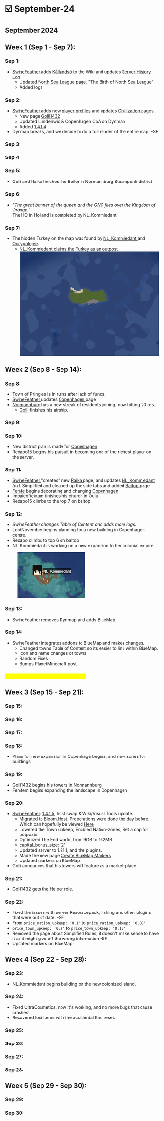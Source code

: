 # ☑️ September-24

## September 2024

## Week 1 (Sep 1 - Sep 7):

### Sep 1:

* [SwineFeather ](../general-information/rules-and-moderation/personnel-list/swinefeather.md)adds [Kållandsö ](../the-world/civilization/towns/kallandso.md)to the Wiki and updates [Server History Log](./)
  * Updated [North Sea League](../the-world/civilization/nations/north-sea-league.md) page.  "The Birth of North Sea League"
  * Added logs

### Sep 2:

* [SwineFeather ](../general-information/rules-and-moderation/personnel-list/swinefeather.md)adds new [player profiles](../the-world/civilization/players/) and updates [Civilization ](../the-world/civilization/)pages.
  * New page  [Golli](../the-world/civilization/players/golli1432.md)[1432](../the-world/civilization/players/golli1432.md)
  * Updated Lundenwic & Copenhagen CoA on Dynmap
  * Added [1.4.1.4](../changelog-updates/1.4-1.21-update/1.4.1.4.md)
* Dynmap breaks, and we decide to do a full render of the entire map. -SF

### Sep 3:

### Sep 4:

### Sep 5:

* Golli and Raika finishes the Boiler in Normannburg Steampunk district

### Sep 6:

* _"The great banner of the queen and the GNC flies over the Kingdom of Orange."_ \
  The HQ in Holland is completed by NL\_Kommiedant

### Sep 7:

* The hidden Turkey on the map was found by [NL\_Kommiedant ](../the-world/civilization/players/nl\_kommiedant.md)and [Occypolojee](../the-world/civilization/players/occypolojee.md).&#x20;
  * [NL\_Kommiedant ](../the-world/civilization/players/nl\_kommiedant.md)claims the Turkey as an outpost ![](<../.gitbook/assets/image (127).png>)

## Week 2 (Sep 8 - Sep 14):

### Sep 8:

* Town of Pringles is in ruins after lack of funds.
* [SwineFeather ](../general-information/rules-and-moderation/personnel-list/swinefeather.md)updates [Copenhagen ](../the-world/civilization/towns/copenhagen.md)page
* [Normannburg ](../the-world/civilization/towns/normannburg.md)has a new streak of residents joining, now hitting 20 res.
  * [Golli](../the-world/civilization/players/golli1432.md) finishes his airship.

### Sep 9:

### Sep 10:

* New district plan is made for [Copenhagen](../the-world/civilization/towns/copenhagen.md)
* Redapo15 begins his pursuit in becoming one of the richest player on the server.

### Sep 11:

* [SwineFeather ](../general-information/rules-and-moderation/personnel-list/swinefeather.md)"creates" new [Raika ](../the-world/civilization/players/communistraikia.md)page, and updates [NL\_Kommiedant](../the-world/civilization/players/nl\_kommiedant.md) _text_. Simplified and cleaned up the side tabs and added [Baltop ](../the-world/economy/baltop.md)page
* [Femfe ](../the-world/civilization/players/mineskate.md)begins decorating and changing [Copenhagen](../the-world/civilization/towns/copenhagen.md)
* ImpaledRektum finishes his church in Oulu.
* Redapo15 climbs to the top 7 on baltop.

### Sep 12:

* _SwineFeather changes Table of Content and adds more logs._
* LordNovember begins planning for a new building in Copenhagen centre.
* Redapo climbs to top 6 on baltop
* NL\_Kommiedant is working on a new expansion to her colonial empire.

<figure><img src="../.gitbook/assets/image (131).png" alt=""><figcaption></figcaption></figure>

### Sep 13:

* SwineFeather removes Dynmap and adds BlueMap.

### Sep 14:

* SwineFeather integrates addons to BlueMap and makes changes.
  * Changed towns Table of Content so its easier to link within BlueMap.
  * Icon and name changes of towns
  * Random Fixes
  * Bumps PlanetMinecraft post.&#x20;

### <mark style="color:yellow;">Baltop of the Week - W 37 - 2024</mark>

## Week 3 (Sep 15 - Sep 21):

### Sep 15:

### Sep 16:

### Sep 17:

### Sep 18:

* Plans for new expansion in Copenhage begins, and new zones for buildings

### Sep 19:

* Golli1432 begins his towers in Normannburg
* Femfem begins expanding the landscape in Copenhagen

### Sep 20:

* [SwineFeather](../general-information/rules-and-moderation/personnel-list/swinefeather.md): [1.4.1.5](../changelog-updates/1.4-1.21-update/1.4.1.5.md), host swap & Wiki/Visual Tools update.
  * Migrated to Bloom.Host. Preperations were done the day before. Which can hopefully be viewed [Here](https://trello.com/c/fZ1R5z8J/71-server-host-swap-30)
  * Lowered the Town upkeep, Enabled Nation-zones, Set a cap for outposts.
  * Optimized The End world, from 9GB to 162MB
  * capital\_bonus\_size: '2'
  * Updated server to 1.21.1, and the plugins.
  * Made the new page [Create BlueMap Markers](../guides-and-commands/wiki-and-visual-tools/bluemap/create-bluemap-markers.md)
  * Updated markers on BlueMap
* Golli announces that his towers will feature as a market-place

### Sep 21:

* Golli1432 gets the Helper role.

### Sep 22:

* Fixed the issues with server Resourcepack, fishing and other plugins that were out of date. -SF
* From `price_nation_upkeep: '0.1'` to `price_nation_upkeep: '0.07'`
* `price_town_upkeep: '0.2'` to `price_town_upkeep: '0.12'`
* Removed the page about Simplified Rules, it doesn't make sense to have it as it might give off the wrong information -SF
* Updated markers on BlueMap

## Week 4 (Sep 22 - Sep 28):

### Sep 23:

* NL\_Kommiedant begins building on the new colonized island.

### Sep 24:

* Fixed UltraCosmetics, now it's working, and no more bugs that cause crashes!
* Recovered lost items with the accidental End reset.

### Sep 25:

### Sep 26:

### Sep 27:

### Sep 28:

## Week 5 (Sep 29 - Sep 30):

### Sep 29:

### Sep 30:

